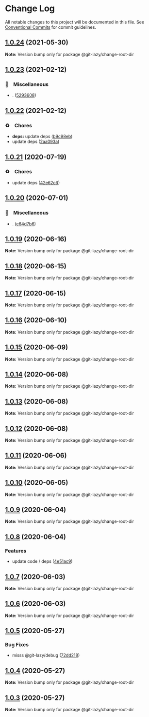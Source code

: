 # Change Log

All notable changes to this project will be documented in this file.
See [Conventional Commits](https://conventionalcommits.org) for commit guidelines.

## [1.0.24](https://github.com/bluelovers/ws-git-lazy/compare/@git-lazy/change-root-dir@1.0.23...@git-lazy/change-root-dir@1.0.24) (2021-05-30)

**Note:** Version bump only for package @git-lazy/change-root-dir





## [1.0.23](https://github.com/bluelovers/ws-git-lazy/compare/@git-lazy/change-root-dir@1.0.22...@git-lazy/change-root-dir@1.0.23) (2021-02-12)


### 🔖　Miscellaneous

* . ([5293608](https://github.com/bluelovers/ws-git-lazy/commit/529360849e1fb6e74278be035363614635572081))





## [1.0.22](https://github.com/bluelovers/ws-git-lazy/compare/@git-lazy/change-root-dir@1.0.21...@git-lazy/change-root-dir@1.0.22) (2021-02-12)


### ♻️　Chores

* **deps:** update deps ([b9c98eb](https://github.com/bluelovers/ws-git-lazy/commit/b9c98ebff556f7eb0e62dd8bb7889fd43e9698c4))
* update deps ([2aa093a](https://github.com/bluelovers/ws-git-lazy/commit/2aa093a3e2d4f7b4cdb880d2120afb9499278788))





## [1.0.21](https://github.com/bluelovers/ws-git-lazy/compare/@git-lazy/change-root-dir@1.0.20...@git-lazy/change-root-dir@1.0.21) (2020-07-19)


### ♻️　Chores

* update deps ([42e62c6](https://github.com/bluelovers/ws-git-lazy/commit/42e62c6daeaeff1f24a20f54390d1318815cdc18))





## [1.0.20](https://github.com/bluelovers/ws-git-lazy/compare/@git-lazy/change-root-dir@1.0.19...@git-lazy/change-root-dir@1.0.20) (2020-07-01)


### 🔖　Miscellaneous

* . ([e64d7b6](https://github.com/bluelovers/ws-git-lazy/commit/e64d7b630e602b519955a36b77bdc0dd7de6d981))





## [1.0.19](https://github.com/bluelovers/ws-git-lazy/compare/@git-lazy/change-root-dir@1.0.18...@git-lazy/change-root-dir@1.0.19) (2020-06-16)

**Note:** Version bump only for package @git-lazy/change-root-dir





## [1.0.18](https://github.com/bluelovers/ws-git-lazy/compare/@git-lazy/change-root-dir@1.0.17...@git-lazy/change-root-dir@1.0.18) (2020-06-15)

**Note:** Version bump only for package @git-lazy/change-root-dir





## [1.0.17](https://github.com/bluelovers/ws-git-lazy/compare/@git-lazy/change-root-dir@1.0.16...@git-lazy/change-root-dir@1.0.17) (2020-06-15)

**Note:** Version bump only for package @git-lazy/change-root-dir





## [1.0.16](https://github.com/bluelovers/ws-git-lazy/compare/@git-lazy/change-root-dir@1.0.15...@git-lazy/change-root-dir@1.0.16) (2020-06-10)

**Note:** Version bump only for package @git-lazy/change-root-dir





## [1.0.15](https://github.com/bluelovers/ws-git-lazy/compare/@git-lazy/change-root-dir@1.0.14...@git-lazy/change-root-dir@1.0.15) (2020-06-09)

**Note:** Version bump only for package @git-lazy/change-root-dir





## [1.0.14](https://github.com/bluelovers/ws-git-lazy/compare/@git-lazy/change-root-dir@1.0.13...@git-lazy/change-root-dir@1.0.14) (2020-06-08)

**Note:** Version bump only for package @git-lazy/change-root-dir





## [1.0.13](https://github.com/bluelovers/ws-git-lazy/compare/@git-lazy/change-root-dir@1.0.12...@git-lazy/change-root-dir@1.0.13) (2020-06-08)

**Note:** Version bump only for package @git-lazy/change-root-dir





## [1.0.12](https://github.com/bluelovers/ws-git-lazy/compare/@git-lazy/change-root-dir@1.0.11...@git-lazy/change-root-dir@1.0.12) (2020-06-08)

**Note:** Version bump only for package @git-lazy/change-root-dir





## [1.0.11](https://github.com/bluelovers/ws-git-lazy/compare/@git-lazy/change-root-dir@1.0.10...@git-lazy/change-root-dir@1.0.11) (2020-06-06)

**Note:** Version bump only for package @git-lazy/change-root-dir





## [1.0.10](https://github.com/bluelovers/ws-git-lazy/compare/@git-lazy/change-root-dir@1.0.9...@git-lazy/change-root-dir@1.0.10) (2020-06-05)

**Note:** Version bump only for package @git-lazy/change-root-dir





## [1.0.9](https://github.com/bluelovers/ws-git-lazy/compare/@git-lazy/change-root-dir@1.0.8...@git-lazy/change-root-dir@1.0.9) (2020-06-04)

**Note:** Version bump only for package @git-lazy/change-root-dir





## [1.0.8](https://github.com/bluelovers/ws-git-lazy/compare/@git-lazy/change-root-dir@1.0.7...@git-lazy/change-root-dir@1.0.8) (2020-06-04)


### Features

* update code / deps ([4e51ac9](https://github.com/bluelovers/ws-git-lazy/commit/4e51ac92473ecd9d855c0fdbe52530a1b9d4ca82))





## [1.0.7](https://github.com/bluelovers/ws-git-lazy/compare/@git-lazy/change-root-dir@1.0.6...@git-lazy/change-root-dir@1.0.7) (2020-06-03)

**Note:** Version bump only for package @git-lazy/change-root-dir





## [1.0.6](https://github.com/bluelovers/ws-git-lazy/compare/@git-lazy/change-root-dir@1.0.5...@git-lazy/change-root-dir@1.0.6) (2020-06-03)

**Note:** Version bump only for package @git-lazy/change-root-dir





## [1.0.5](https://github.com/bluelovers/ws-git-lazy/compare/@git-lazy/change-root-dir@1.0.4...@git-lazy/change-root-dir@1.0.5) (2020-05-27)


### Bug Fixes

* misss @git-lazy/debug ([72dd218](https://github.com/bluelovers/ws-git-lazy/commit/72dd2184dba9489319698c487d748d4a7e585e0e))





## [1.0.4](https://github.com/bluelovers/ws-git-lazy/compare/@git-lazy/change-root-dir@1.0.3...@git-lazy/change-root-dir@1.0.4) (2020-05-27)

**Note:** Version bump only for package @git-lazy/change-root-dir





## [1.0.3](https://github.com/bluelovers/ws-git-lazy/compare/@git-lazy/change-root-dir@1.0.2...@git-lazy/change-root-dir@1.0.3) (2020-05-27)

**Note:** Version bump only for package @git-lazy/change-root-dir
